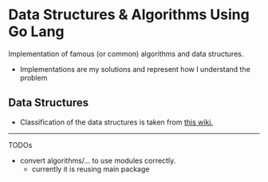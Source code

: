# Data Structures & Algorithms Using Go Lang
Implementation of famous (or common) algorithms and data structures.

- Implementations are my solutions and represent how I understand the problem

## Data Structures
- Classification of the data structures is taken from [this wiki.](https://en.wikipedia.org/wiki/List_of_data_structures)

---
TODOs
- convert algorithms/... to use modules correctly.
    - currently it is reusing main package